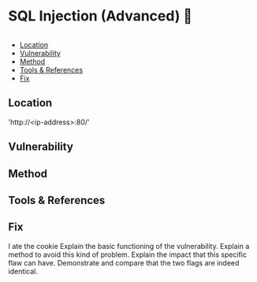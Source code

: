 # SQL Injection (Advanced) 🏴<!-- omit in toc -->

```txt

```

- [Location](#location)
- [Vulnerability](#vulnerability)
- [Method](#method)
- [Tools & References](#tools--references)
- [Fix](#fix)

## Location

'http://\<ip-address>:80/'

## Vulnerability

## Method

## Tools & References

## Fix

I ate the cookie
Explain the basic functioning of the vulnerability.
Explain a method to avoid this kind of problem.
Explain the impact that this specific flaw can have.
Demonstrate and compare that the two flags are indeed identical.
